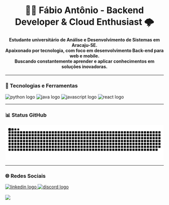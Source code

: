 <!-- TÍTULO DE DESTAQUE -->
<h1 align="center">👨‍💻 Fábio Antônio - Backend Developer & Cloud Enthusiast 🌩️</h1>

<!-- DESCRIÇÃO -->
<h4 align="center">
  Estudante universitário de Análise e Desenvolvimento de Sistemas em Aracaju-SE. <br />
  Apaixonado por tecnologia, com foco em desenvolvimento Back-end para web e mobile. <br />
  Buscando constantemente aprender e aplicar conhecimentos em soluções inovadoras.
</h4>

---

<!-- TECNOLOGIAS -->
<h3 align="left">🚀 Tecnologias e Ferramentas</h3>
<div align="left">
  <img src="https://cdn.jsdelivr.net/gh/devicons/devicon/icons/python/python-original.svg" height="40" alt="python logo" />
  <img src="https://cdn.jsdelivr.net/gh/devicons/devicon/icons/java/java-original.svg" height="40" alt="java logo" />
  <img src="https://cdn.jsdelivr.net/gh/devicons/devicon/icons/javascript/javascript-original.svg" height="40" alt="javascript logo" />
  <img src="https://cdn.jsdelivr.net/gh/devicons/devicon/icons/react/react-original.svg" height="40" alt="react logo" />
</div>

---

<!-- STATUS DO GITHUB -->
<h3 align="left">📊 Status GitHub</h3>
<!-- ANIMAÇÃO SNAKE -->
<img src="https://raw.githubusercontent.com/ShounemMistic/ShounemMistic/output/snake.svg" alt="Snake animation" />

---

<!-- REDES SOCIAIS -->
<h3 align="left">🌐 Redes Sociais</h3>
<div align="left">
  <a href="https://www.linkedin.com/in/f%C3%A1bio-ant%C3%B4nio/" target="_blank">
    <img src="https://raw.githubusercontent.com/maurodesouza/profile-readme-generator/master/src/assets/icons/social/linkedin/default.svg" width="63" height="43" alt="linkedin logo" />
  </a>
  <a href="https://discord.gg/y6FFAchB" target="_blank">
    <img src="https://raw.githubusercontent.com/maurodesouza/profile-readme-generator/master/src/assets/icons/social/discord/default.svg" width="63" height="43" alt="discord logo" />
  </a>
</div>

<!-- GIF OPCIONAL -->
<br />
<img align="left" height="230" src="https://user-images.githubusercontent.com/74038190/225813708-98b745f2-7d22-48cf-9150-083f1b00d6c9.gif" />
